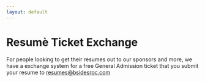 ```yaml
---
layout: default
---
```

# Resum&egrave; Ticket Exchange

For people looking to get their resumes out to our sponsors and more, we have a exchange system for a free General Admission ticket  that you submit your resume to resumes@bsidesroc.com

